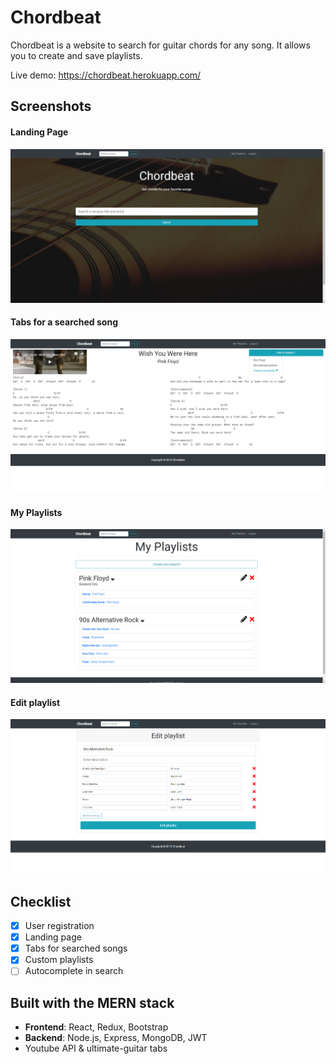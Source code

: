 # Chordbeat

Chordbeat is a website to search for guitar chords for any song. It allows you to create and save playlists.

Live demo: https://chordbeat.herokuapp.com/

## Screenshots

#### Landing Page
![Landing](/screenshots/Landing.jpg?raw=true 'Landing page')

#### Tabs for a searched song
![Song](/screenshots/Song.jpg?raw=true 'Tabs for a searched song')

#### My Playlists
![Playlists](/screenshots/Playlists.jpg?raw=true 'My Playlists')

#### Edit playlist
![EditPlaylist](/screenshots/EditPlaylist.jpg?raw=true 'Edit playlist')

## Checklist

- [x] User registration
- [x] Landing page
- [x] Tabs for searched songs
- [x] Custom playlists
- [ ] Autocomplete in search

## Built with the MERN stack

- **Frontend**: React, Redux, Bootstrap
- **Backend**: Node.js, Express, MongoDB, JWT
- Youtube API & ultimate-guitar tabs
